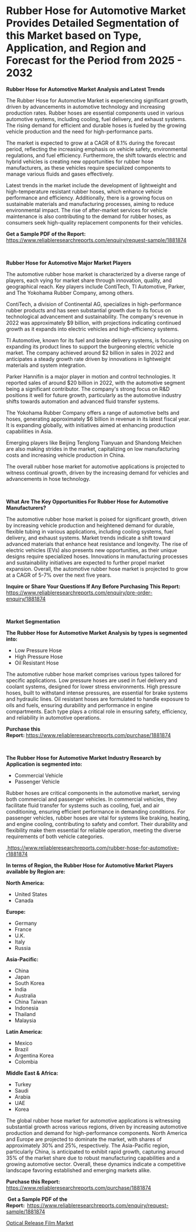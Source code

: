 <p><h1>Rubber Hose for Automotive Market Provides Detailed Segmentation of this Market based on Type, Application, and Region and Forecast for the Period from 2025 - 2032</h1></p><p><strong>Rubber Hose for Automotive Market Analysis and Latest Trends</strong></p>
<p><p>The Rubber Hose for Automotive Market is experiencing significant growth, driven by advancements in automotive technology and increasing production rates. Rubber hoses are essential components used in various automotive systems, including cooling, fuel delivery, and exhaust systems. The rising demand for efficient and durable hoses is fueled by the growing vehicle production and the need for high-performance parts.</p><p>The market is expected to grow at a CAGR of 8.1% during the forecast period, reflecting the increasing emphasis on vehicle safety, environmental regulations, and fuel efficiency. Furthermore, the shift towards electric and hybrid vehicles is creating new opportunities for rubber hose manufacturers, as these vehicles require specialized components to manage various fluids and gases effectively.</p><p>Latest trends in the market include the development of lightweight and high-temperature resistant rubber hoses, which enhance vehicle performance and efficiency. Additionally, there is a growing focus on sustainable materials and manufacturing processes, aiming to reduce environmental impact. The rise of after-market services for vehicle maintenance is also contributing to the demand for rubber hoses, as consumers seek high-quality replacement components for their vehicles.</p></p>
<p><strong>Get a Sample PDF of the Report:&nbsp;</strong> <a href="https://www.reliableresearchreports.com/enquiry/request-sample/1881874?utm_campaign=2009&utm_medium=2&utm_source=Github&utm_content=ia&utm_term=04022025&utm_id=rubber-hose-for-automotive">https://www.reliableresearchreports.com/enquiry/request-sample/1881874</a></p>
<p>&nbsp;</p>
<p><strong>Rubber Hose for Automotive Major Market Players</strong></p>
<p><p>The automotive rubber hose market is characterized by a diverse range of players, each vying for market share through innovation, quality, and geographical reach. Key players include ContiTech, TI Automotive, Parker, and The Yokohama Rubber Company, among others.</p><p>ContiTech, a division of Continental AG, specializes in high-performance rubber products and has seen substantial growth due to its focus on technological advancement and sustainability. The company's revenue in 2022 was approximately $9 billion, with projections indicating continued growth as it expands into electric vehicles and high-efficiency systems.</p><p>TI Automotive, known for its fuel and brake delivery systems, is focusing on expanding its product lines to support the burgeoning electric vehicle market. The company achieved around $2 billion in sales in 2022 and anticipates a steady growth rate driven by innovations in lightweight materials and system integration.</p><p>Parker Hannifin is a major player in motion and control technologies. It reported sales of around $20 billion in 2022, with the automotive segment being a significant contributor. The company's strong focus on R&D positions it well for future growth, particularly as the automotive industry shifts towards automation and advanced fluid transfer systems.</p><p>The Yokohama Rubber Company offers a range of automotive belts and hoses, generating approximately $6 billion in revenue in its latest fiscal year. It is expanding globally, with initiatives aimed at enhancing production capabilities in Asia.</p><p>Emerging players like Beijing Tenglong Tianyuan and Shandong Meichen are also making strides in the market, capitalizing on low manufacturing costs and increasing vehicle production in China.</p><p>The overall rubber hose market for automotive applications is projected to witness continual growth, driven by the increasing demand for vehicles and advancements in hose technology.</p></p>
<p>&nbsp;</p>
<p><strong>What Are The Key Opportunities For Rubber Hose for Automotive Manufacturers?</strong></p>
<p><p>The automotive rubber hose market is poised for significant growth, driven by increasing vehicle production and heightened demand for durable, flexible tubing in various applications, including cooling systems, fuel delivery, and exhaust systems. Market trends indicate a shift toward advanced materials that enhance heat resistance and longevity. The rise of electric vehicles (EVs) also presents new opportunities, as their unique designs require specialized hoses. Innovations in manufacturing processes and sustainability initiatives are expected to further propel market expansion. Overall, the automotive rubber hose market is projected to grow at a CAGR of 5-7% over the next five years.</p></p>
<p><strong>Inquire or Share Your Questions If Any Before Purchasing This Report:</strong> <a href="https://www.reliableresearchreports.com/enquiry/pre-order-enquiry/1881874?utm_campaign=2009&utm_medium=2&utm_source=Github&utm_content=ia&utm_term=04022025&utm_id=rubber-hose-for-automotive">https://www.reliableresearchreports.com/enquiry/pre-order-enquiry/1881874</a></p>
<p>&nbsp;</p>
<p><strong>Market Segmentation</strong></p>
<p><strong>The Rubber Hose for Automotive Market Analysis by types is segmented into:</strong></p>
<p><ul><li>Low Pressure Hose</li><li>High Pressure Hose</li><li>Oil Resistant Hose</li></ul></p>
<p><p>The automotive rubber hose market comprises various types tailored for specific applications. Low pressure hoses are used in fuel delivery and coolant systems, designed for lower stress environments. High pressure hoses, built to withstand intense pressures, are essential for brake systems and hydraulic lines. Oil resistant hoses are formulated to handle exposure to oils and fuels, ensuring durability and performance in engine compartments. Each type plays a critical role in ensuring safety, efficiency, and reliability in automotive operations.</p></p>
<p><strong>Purchase this Report:&nbsp;</strong><a href="https://www.reliableresearchreports.com/purchase/1881874?utm_campaign=2009&utm_medium=2&utm_source=Github&utm_content=ia&utm_term=04022025&utm_id=rubber-hose-for-automotive">https://www.reliableresearchreports.com/purchase/1881874</a></p>
<p>&nbsp;</p>
<p><strong>The Rubber Hose for Automotive Market Industry Research by Application is segmented into:</strong></p>
<p><ul><li>Commercial Vehicle</li><li>Passenger Vehicle</li></ul></p>
<p><p>Rubber hoses are critical components in the automotive market, serving both commercial and passenger vehicles. In commercial vehicles, they facilitate fluid transfer for systems such as cooling, fuel, and air conditioning, ensuring efficient performance in demanding conditions. For passenger vehicles, rubber hoses are vital for systems like braking, heating, and engine cooling, contributing to safety and comfort. Their durability and flexibility make them essential for reliable operation, meeting the diverse requirements of both vehicle categories.</p></p>
<p><a href="https://www.reliableresearchreports.com/rubber-hose-for-automotive-r1881874?utm_campaign=2009&utm_medium=2&utm_source=Github&utm_content=ia&utm_term=04022025&utm_id=rubber-hose-for-automotive">&nbsp;https://www.reliableresearchreports.com/rubber-hose-for-automotive-r1881874</a></p>
<p><strong>In terms of Region, the Rubber Hose for Automotive Market Players available by Region are:</strong></p>
<p>
    <p> <strong> North America: </strong>
        <ul>
            <li>United States</li>
            <li>Canada</li>
        </ul>
        </p> 
    <p> <strong> Europe: </strong>
        <ul>
            <li>Germany</li>
            <li>France</li>
            <li>U.K.</li>
            <li>Italy</li>
            <li>Russia</li>
        </ul>
        </p> 
    <p> <strong> Asia-Pacific: </strong>
        <ul>
            <li>China</li>
            <li>Japan</li>
            <li>South Korea</li>
            <li>India</li>
            <li>Australia</li>
            <li>China Taiwan</li>
            <li>Indonesia</li>
            <li>Thailand</li>
            <li>Malaysia</li>
        </ul>
        </p> 
    <p> <strong> Latin America: </strong>
        <ul>
            <li>Mexico</li>
            <li>Brazil</li>
            <li>Argentina Korea</li>
            <li>Colombia</li>
        </ul>
        </p> 
    <p> <strong> Middle East & Africa: </strong>
        <ul>
            <li>Turkey</li>
            <li>Saudi</li>
            <li>Arabia</li>
            <li>UAE</li>
            <li>Korea</li>
        </ul>
    </p>
    </p>
<p><p>The global rubber hose market for automotive applications is witnessing substantial growth across various regions, driven by increasing automotive production and demand for high-performance components. North America and Europe are projected to dominate the market, with shares of approximately 30% and 25%, respectively. The Asia-Pacific region, particularly China, is anticipated to exhibit rapid growth, capturing around 35% of the market share due to robust manufacturing capabilities and a growing automotive sector. Overall, these dynamics indicate a competitive landscape favoring established and emerging markets alike.</p></p>
<p><strong>Purchase this Report: </strong><a href="https://www.reliableresearchreports.com/purchase/1881874?utm_campaign=2009&utm_medium=2&utm_source=Github&utm_content=ia&utm_term=04022025&utm_id=rubber-hose-for-automotive">https://www.reliableresearchreports.com/purchase/1881874</a></p>
<p>&nbsp;<strong>Get a Sample PDF of the Report:&nbsp;&nbsp;</strong><a href="https://www.reliableresearchreports.com/enquiry/request-sample/1881874?utm_campaign=2009&utm_medium=2&utm_source=Github&utm_content=ia&utm_term=04022025&utm_id=rubber-hose-for-automotive">https://www.reliableresearchreports.com/enquiry/request-sample/1881874</a></p>
<p><strong></strong></p>
<p><p><a href="https://github.com/hgf64gh/Market-Research-Report-List-1/blob/main/optical-release-film-market.md?utm_campaign=2009&utm_medium=2&utm_source=Github&utm_content=ia&utm_term=04022025&utm_id=rubber-hose-for-automotive">Optical Release Film Market</a></p></p>
